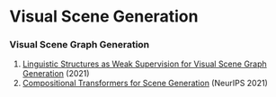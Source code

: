 # Visual Scene Generation
### Visual Scene Graph Generation
1. [Linguistic Structures as Weak Supervision for Visual Scene Graph Generation](https://arxiv.org/abs/2105.13994) (2021)
2. [Compositional Transformers for Scene Generation](https://arxiv.org/abs/2111.08960) (NeurIPS 2021)
